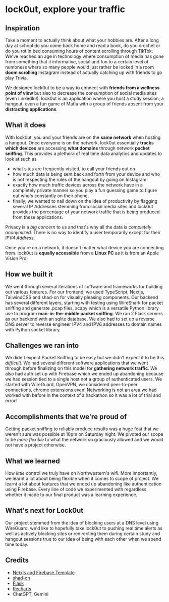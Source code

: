 # lock0ut, explore your traffic
## Inspiration
Take a moment to actually think about what your hobbies are. After a long day at school do you come back home and read a book, do you crochet or do you rot in bed consuming hours of content scrolling through TikTok. We've reached an age in technology where consumption of media has gone from something that it informative, social and fun to a certain level of numbness where so many people would just rather be locked in a room **doom scrolling** Instagram instead of actually catching up with friends to go play Trivia.

We designed lock0ut to be a way to connect with **friends from a wellness point of view** but also to decrease the consumption of social media sites (even LinkedIn!). lock0ut is an application where you host a study session, a hangout, even a fun game of Mafia with a group of friends absent from your **distracting applications**.

## What it does
With lock0ut, you and your friends are on the **same network** when hosting a hangout. Once everyone is on the network, lock0ut essentially **tracks which devices** are accessing **what domains** through network **packet sniffing**. This provides a plethora of real time data analytics and updates to look at such as

- what sites are frequently visited, to call your friends out on
- how much data is being sent back and forth from your device and who is not respecting the rules of the hangout by going on Instagram!
- exactly how much traffic devices across the network have in a completely private manner so you play a fun guessing game to figure out who's constantly on their phone.
- finally, we wanted to nail down on the idea of productivity by flagging several IP Addresses stemming from social media sites and lock0ut provides the percentage of your network traffic that is being produced from these applications.

Privacy is a _big concern_ to us and that's why all the data is _completely anonymized_. There is no way to identify a user temporarily except for their _IPV4 Address_.

Once you're on a network, it doesn't matter what device you are connecting from. lock0ut is **equally accessible** from a **Linux PC** as it is from an Apple Vision Pro!

## How we built it
We went through several iterations of software and frameworks for building out various features. For our frontend, we used TypeScript, Nextjs, TailwindCSS and shad-cn for visually pleasing components. Our backend has several different layers, starting with testing using WireShark for packet sniffing and generate .pcap files, scapy which is a versatile Python library use to program **man-in-the-middle packet sniffing**. We ran 2 Flask servers as our backend with an sqlite database. We also had to set up a reverse DNS server to reverse engineer IPV4 and IPV6 addresses to domain names with Python socket library.

## Challenges we ran into
We didn't expect Packet Sniffing to be easy but we didn't expect it to be this _difficult_. We had several different software applications that we went through before finalizing on this model for **gathering network traffic**. We also had auth set up with Firebase which we ended up abandoning because we had session tied to a single host not a group of authenticated users. We started with WireGuard, OpenVPN, we considered peer-to-peer connections, chrome extensions even! Networking is not an area we had worked with before in the context of a hackathon so it was a lot of trial and error!

## Accomplishments that we're proud of
Getting packet sniffing to reliably produce results was a huge feat that we weren't sure was possible at 10pm on Saturday night. We pivoted our scope to be _more flexible_ to what the network so graciously allowed and we would not have a project otherwise.

## What we learned
How _little_ control we truly have on Northwestern's wifi. More importantly, we learnt a lot about being flexible when it comes to scope of project. We learnt a lot about features that we ended up abandoning like authentication using Firebase. Every line of code we experimented with regardless whether it made to our final product was a learning experience.

## What's next for Lock0ut
Our project stemmed from the idea of blocking users at a DNS level using WireGuard. we'd like to hopefully take lock0ut to pushing real time alerts as well as actively blocking sites or redirecting them during certain study and hangout sessions true to our idea of being with each other when we spend time today.

## Credits
- [Netxjs and Firebase Template](https://github.com/enesien/venefish)
- [shad-cn](https://ui.shadcn.com/)
- [Flask](https://flask.palletsprojects.com/en/stable/)
- [Recharts](https://recharts.org/en-US/)
- ChatGPT, Gemini
